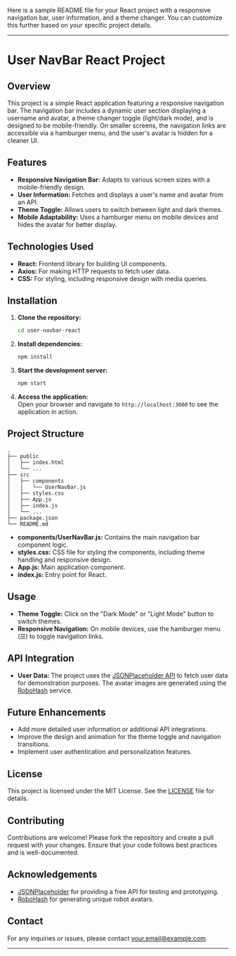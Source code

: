 Here is a sample README file for your React project with a responsive navigation bar, user information, and a theme changer. You can customize this further based on your specific project details.

---

# User NavBar React Project

## Overview

This project is a simple React application featuring a responsive navigation bar. The navigation bar includes a dynamic user section displaying a username and avatar, a theme changer toggle (light/dark mode), and is designed to be mobile-friendly. On smaller screens, the navigation links are accessible via a hamburger menu, and the user's avatar is hidden for a cleaner UI.

## Features

- **Responsive Navigation Bar:** Adapts to various screen sizes with a mobile-friendly design.
- **User Information:** Fetches and displays a user's name and avatar from an API.
- **Theme Toggle:** Allows users to switch between light and dark themes.
- **Mobile Adaptability:** Uses a hamburger menu on mobile devices and hides the avatar for better display.

## Technologies Used

- **React:** Frontend library for building UI components.
- **Axios:** For making HTTP requests to fetch user data.
- **CSS:** For styling, including responsive design with media queries.

## Installation

1. **Clone the repository:**

   ```bash
   cd user-navbar-react
   ```

2. **Install dependencies:**

   ```bash
   npm install
   ```

3. **Start the development server:**

   ```bash
   npm start
   ```

4. **Access the application:**  
   Open your browser and navigate to `http://localhost:3000` to see the application in action.

## Project Structure

```
.
├── public
│   ├── index.html
│   └── ...
├── src
│   ├── components
│   │   └── UserNavBar.js
│   ├── styles.css
│   ├── App.js
│   ├── index.js
│   └── ...
├── package.json
└── README.md
```

- **components/UserNavBar.js:** Contains the main navigation bar component logic.
- **styles.css:** CSS file for styling the components, including theme handling and responsive design.
- **App.js:** Main application component.
- **index.js:** Entry point for React.

## Usage

- **Theme Toggle:** Click on the "Dark Mode" or "Light Mode" button to switch themes.
- **Responsive Navigation:** On mobile devices, use the hamburger menu (☰) to toggle navigation links.

## API Integration

- **User Data:** The project uses the [JSONPlaceholder API](https://jsonplaceholder.typicode.com/) to fetch user data for demonstration purposes. The avatar images are generated using the [RoboHash](https://robohash.org/) service.

## Future Enhancements

- Add more detailed user information or additional API integrations.
- Improve the design and animation for the theme toggle and navigation transitions.
- Implement user authentication and personalization features.

## License

This project is licensed under the MIT License. See the [LICENSE](LICENSE) file for details.

## Contributing

Contributions are welcome! Please fork the repository and create a pull request with your changes. Ensure that your code follows best practices and is well-documented.

## Acknowledgements

- [JSONPlaceholder](https://jsonplaceholder.typicode.com/) for providing a free API for testing and prototyping.
- [RoboHash](https://robohash.org/) for generating unique robot avatars.

## Contact

For any inquiries or issues, please contact [your.email@example.com](mailto:your.email@example.com).

---
